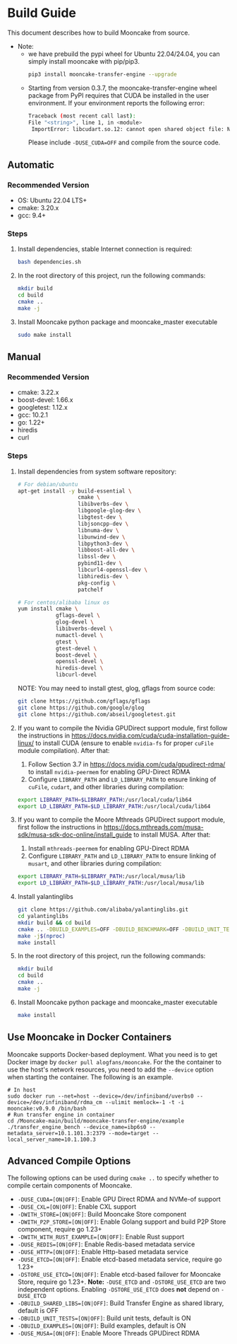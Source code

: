 # Build Guide

This document describes how to build Mooncake from source.

- Note:
   - we have prebuild the pypi wheel for Ubuntu 22.04/24.04, you can simply install mooncake with pip/pip3.
      ```bash
      pip3 install mooncake-transfer-engine --upgrade
      ```
   - Starting from version 0.3.7, the mooncake-transfer-engine wheel package from PyPI requires that CUDA be installed in the user environment. If your environment reports the following error:
     ```bash
     Traceback (most recent call last):
     File "<string>", line 1, in <module>
      ImportError: libcudart.so.12: cannot open shared object file: No such file or directory
     ```
     Please include `-DUSE_CUDA=OFF` and compile from the source code.

## Automatic

### Recommended Version
- OS: Ubuntu 22.04 LTS+
- cmake: 3.20.x
- gcc: 9.4+

### Steps
1. Install dependencies, stable Internet connection is required:
   ```bash
   bash dependencies.sh
   ```

2. In the root directory of this project, run the following commands:
   ```bash
   mkdir build
   cd build
   cmake ..
   make -j
   ```
3. Install Mooncake python package and mooncake_master executable
   ```bash
   sudo make install
   ```

## Manual

### Recommended Version
- cmake: 3.22.x
- boost-devel: 1.66.x
- googletest: 1.12.x
- gcc: 10.2.1
- go: 1.22+
- hiredis
- curl

### Steps

1. Install dependencies from system software repository:
    ```bash
    # For debian/ubuntu
    apt-get install -y build-essential \
                       cmake \
                       libibverbs-dev \
                       libgoogle-glog-dev \
                       libgtest-dev \
                       libjsoncpp-dev \
                       libnuma-dev \
                       libunwind-dev \
                       libpython3-dev \
                       libboost-all-dev \
                       libssl-dev \
                       pybind11-dev \
                       libcurl4-openssl-dev \
                       libhiredis-dev \
                       pkg-config \
                       patchelf

    # For centos/alibaba linux os
    yum install cmake \
                gflags-devel \
                glog-devel \
                libibverbs-devel \
                numactl-devel \
                gtest \
                gtest-devel \
                boost-devel \
                openssl-devel \
                hiredis-devel \
                libcurl-devel
    ```

    NOTE: You may need to install gtest, glog, gflags from source code:
    ```bash
    git clone https://github.com/gflags/gflags
    git clone https://github.com/google/glog
    git clone https://github.com/abseil/googletest.git
    ```

2. If you want to compile the Nvidia GPUDirect support module, first follow the instructions in https://docs.nvidia.com/cuda/cuda-installation-guide-linux/ to install CUDA (ensure to enable `nvidia-fs` for proper `cuFile` module compilation). After that:
    1) Follow Section 3.7 in https://docs.nvidia.com/cuda/gpudirect-rdma/ to install `nvidia-peermem` for enabling GPU-Direct RDMA
    2) Configure `LIBRARY_PATH` and `LD_LIBRARY_PATH` to ensure linking of `cuFile`, `cudart`, and other libraries during compilation:
    ```bash
    export LIBRARY_PATH=$LIBRARY_PATH:/usr/local/cuda/lib64
    export LD_LIBRARY_PATH=$LD_LIBRARY_PATH:/usr/local/cuda/lib64
    ```

3. If you want to compile the Moore Mthreads GPUDirect support module, first follow the instructions in https://docs.mthreads.com/musa-sdk/musa-sdk-doc-online/install_guide to install MUSA. After that:
    1) Install `mthreads-peermem` for enabling GPU-Direct RDMA
    2) Configure `LIBRARY_PATH` and `LD_LIBRARY_PATH` to ensure linking of `musart`, and other libraries during compilation:
    ```bash
    export LIBRARY_PATH=$LIBRARY_PATH:/usr/local/musa/lib
    export LD_LIBRARY_PATH=$LD_LIBRARY_PATH:/usr/local/musa/lib
    ```

3. Install yalantinglibs
    ```bash
    git clone https://github.com/alibaba/yalantinglibs.git
    cd yalantinglibs
    mkdir build && cd build
    cmake .. -DBUILD_EXAMPLES=OFF -DBUILD_BENCHMARK=OFF -DBUILD_UNIT_TESTS=OFF
    make -j$(nproc)
    make install
    ```

4. In the root directory of this project, run the following commands:
   ```bash
   mkdir build
   cd build
   cmake ..
   make -j
   ```

5. Install Mooncake python package and mooncake_master executable
   ```bash
   make install
   ```

## Use Mooncake in Docker Containers
Mooncake supports Docker-based deployment. What you need is to get Docker image by `docker pull alogfans/mooncake`.
For the the container to use the host's network resources, you need to add the `--device` option when starting the container. The following is an example.

```
# In host
sudo docker run --net=host --device=/dev/infiniband/uverbs0 --device=/dev/infiniband/rdma_cm --ulimit memlock=-1 -t -i mooncake:v0.9.0 /bin/bash
# Run transfer engine in container
cd /Mooncake-main/build/mooncake-transfer-engine/example
./transfer_engine_bench --device_name=ibp6s0 --metadata_server=10.1.101.3:2379 --mode=target --local_server_name=10.1.100.3
```

## Advanced Compile Options
The following options can be used during `cmake ..` to specify whether to compile certain components of Mooncake.
- `-DUSE_CUDA=[ON|OFF]`: Enable GPU Direct RDMA and NVMe-of support
- `-DUSE_CXL=[ON|OFF]`: Enable CXL support
- `-DWITH_STORE=[ON|OFF]`: Build Mooncake Store component
- `-DWITH_P2P_STORE=[ON|OFF]`: Enable Golang support and build P2P Store component, require go 1.23+
- `-DWITH_WITH_RUST_EXAMPLE=[ON|OFF]`: Enable Rust support
- `-DUSE_REDIS=[ON|OFF]`: Enable Redis-based metadata service
- `-DUSE_HTTP=[ON|OFF]`: Enable Http-based metadata service
- `-DUSE_ETCD=[ON|OFF]`: Enable etcd-based metadata service, require go 1.23+
- `-DSTORE_USE_ETCD=[ON|OFF]`: Enable etcd-based failover for Mooncake Store, require go 1.23+. **Note:** `-DUSE_ETCD` and `-DSTORE_USE_ETCD` are two independent options. Enabling `-DSTORE_USE_ETCD` does **not** depend on `-DUSE_ETCD`
- `-DBUILD_SHARED_LIBS=[ON|OFF]`: Build Transfer Engine as shared library, default is OFF
- `-DBUILD_UNIT_TESTS=[ON|OFF]`: Build unit tests, default is ON
- `-DBUILD_EXAMPLES=[ON|OFF]`: Build examples, default is ON
- `-DUSE_MUSA=[ON|OFF]`: Enable Moore Threads GPUDirect RDMA
